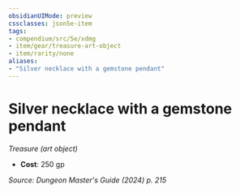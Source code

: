 ```yaml
---
obsidianUIMode: preview
cssclasses: json5e-item
tags:
- compendium/src/5e/xdmg
- item/gear/treasure-art-object
- item/rarity/none
aliases: 
- "Silver necklace with a gemstone pendant"
---
```

# Silver necklace with a gemstone pendant
*Treasure (art object)*  


- **Cost**: 250 gp

*Source: Dungeon Master's Guide (2024) p. 215*